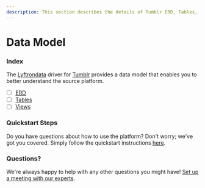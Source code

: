 ```yaml
---
description: This section describes the details of Tumblr ERD, Tables, and Views.
---
```


# Data Model

### Index

The  [Lyftrondata](https://www.lyftrondata.com/) driver for [Tumblr](https://www.lyftrondata.com/integration/marketing-analytics/tumblr/) provides a data model that enables you to better understand the source platform.

* [ ] [ERD](erd.md)
* [ ] [Tables](tables.md)
* [ ] [Views](views.md)

### Quickstart Steps

Do you have questions about how to use the platform? Don't worry; we've got you covered. Simply follow the quickstart instructions [here](../README.md).


### Questions? <a href="#questions" id="questions"></a>

We're always happy to help with any other questions you might have! [Set up a meeting with our experts](https://www.lyftrondata.com/book-a-meeting/).


